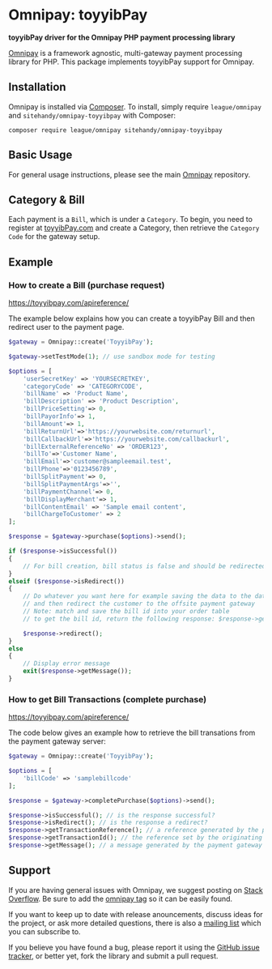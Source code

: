 # Omnipay: toyyibPay

**toyyibPay driver for the Omnipay PHP payment processing library**

[Omnipay](https://github.com/thephpleague/omnipay) is a framework agnostic, multi-gateway payment
processing library for PHP. This package implements toyyibPay support for Omnipay.

## Installation

Omnipay is installed via [Composer](http://getcomposer.org/). To install, simply require `league/omnipay` and `sitehandy/omnipay-toyyibpay` with Composer:

```
composer require league/omnipay sitehandy/omnipay-toyyibpay
```

## Basic Usage

For general usage instructions, please see the main [Omnipay](https://github.com/thephpleague/omnipay)
repository.

## Category & Bill

Each payment is a `Bill`, which is under a `Category`. To begin, you need to register at [toyyibPay.com](https://toyyibpay.com/e/2238297686400) and create a Category, then retrieve the `Category Code` for the gateway setup.

## Example

### How to create a Bill (purchase request)
https://toyyibpay.com/apireference/

The example below explains how you can create a toyyibPay Bill and then redirect user to the payment page.

```php
$gateway = Omnipay::create('ToyyibPay');

$gateway->setTestMode(1); // use sandbox mode for testing

$options = [
    'userSecretKey' => 'YOURSECRETKEY',
    'categoryCode' => 'CATEGORYCODE',
    'billName' => 'Product Name',
    'billDescription' => 'Product Description',
    'billPriceSetting'=> 0,
    'billPayorInfo'=> 1,
    'billAmount'=> 1,
    'billReturnUrl'=>'https://yourwebsite.com/returnurl',
    'billCallbackUrl'=>'https://yourwebsite.com/callbackurl',
    'billExternalReferenceNo' => 'ORDER123',
    'billTo'=>'Customer Name',
    'billEmail'=>'customer@sampleemail.test',
    'billPhone'=>'0123456789',
    'billSplitPayment'=> 0,
    'billSplitPaymentArgs'=>'',
    'billPaymentChannel'=> 0,
    'billDisplayMerchant'=> 1,
    'billContentEmail' => 'Sample email content',
    'billChargeToCustomer' => 2
];

$response = $gateway->purchase($options)->send();

if ($response->isSuccessful())
{
    // For bill creation, bill status is false and should be redirected to the payment gateway
}
elseif ($response->isRedirect())
{
    // Do whatever you want here for example saving the data to the database etc
    // and then redirect the customer to the offsite payment gateway
    // Note: match and save the bill id into your order table
    // to get the bill id, return the following response: $response->getData()['BillCode'];

    $response->redirect();
}
else
{
    // Display error message
    exit($response->getMessage());
}
```


### How to get Bill Transactions (complete purchase)

https://toyyibpay.com/apireference/

The code below gives an example how to retrieve the bill transations from the payment gateway server:

```php
$gateway = Omnipay::create('ToyyibPay');

$options = [
    'billCode' => 'samplebillcode'
];

$response = $gateway->completePurchase($options)->send();

$response->isSuccessful(); // is the response successful?
$response->isRedirect(); // is the response a redirect?
$response->getTransactionReference(); // a reference generated by the payment gateway
$response->getTransactionId(); // the reference set by the originating website if available.
$response->getMessage(); // a message generated by the payment gateway
```

## Support

If you are having general issues with Omnipay, we suggest posting on
[Stack Overflow](http://stackoverflow.com/). Be sure to add the
[omnipay tag](http://stackoverflow.com/questions/tagged/omnipay) so it can be easily found.

If you want to keep up to date with release anouncements, discuss ideas for the project,
or ask more detailed questions, there is also a [mailing list](https://groups.google.com/forum/#!forum/omnipay) which
you can subscribe to.

If you believe you have found a bug, please report it using the [GitHub issue tracker](https://github.com/sitehandy/omnipay-toyyibpay/issues),
or better yet, fork the library and submit a pull request.